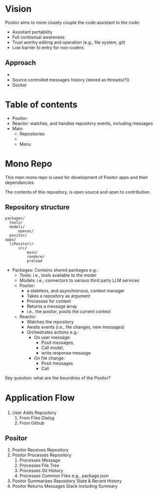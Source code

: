 
# Vision

Positor aims to more closely couple the code assistant to the code:

- Assistant portability  
- Full contextual awareness
- Trust worthy editing and operation (e.g., file system, git)
- Low barrier to entry for non-coders

## Approach

- 
- Source controlled messages history (stored as threads(?))
- Docker 

# Table of contents

- Positor:
- Reactor: watches, and handles repository events, including messages
- Main: 
	- Repositories
	- 
	- Menu


# Mono Repo

This main mono repo is used for development of Positor apps and their dependancies.

The contents of this repository, is open source and open to contribution.

## Repository structure

```
packages/
  tools/ 
  models/
	  openai/
  positor/
apps/
  (iPositor)/
	  src/
		  main/
		  renderer
		  preload
```

- Packages: Contains shared packages e.g.:
	- Tools: i.e., tools available to the model
	- Models: i.e., connectors to various third party LLM services
	- Positor: 
		- a stateless, and asynchronous, context manager 
		- Takes a repository as argument
		- Processes for context
		- Returns a message array 
		- i.e., the positor, posits the current context
	- Reactor:
		- Watches the repository
		- Awaits events (i.e., file changes, new messages)
		- Orchestrates actions e.g.:
			- On user message:
				- Posit messages, 
				- Call model, 
				- write response message
			- On file change:
				- Posit messages
				- Call

Key question: what are the boundries of the Positor?

# Application Flow

### 

1. User Adds Repository
	1. From Files Dialog
	2. From Github

## Positor

1. Positor Receives Repository
2. Positor Processes Repository
	1. Processes Message
	2. Processes File Tree
	3. Processes Git History
	4. Processes Common Files e.g., package.json
3. Positor Summarizes Repository State & Recent History
5. Positor Returns Messages Stack Including Summary

##

